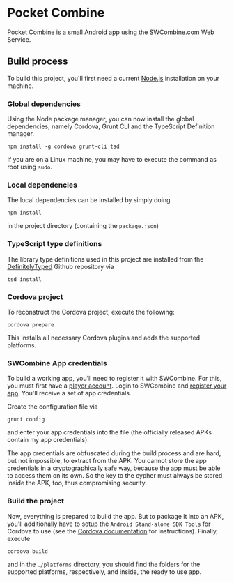 # Pocket Combine #

Pocket Combine is a small Android app using the SWCombine.com Web Service.

## Build process ##

To build this project, you'll first need a current [Node.js][nodejs]
installation on your machine.

[nodejs]: https://nodejs.org/en/download/

### Global dependencies ###

Using the Node package manager, you can now install the global dependencies,
namely Cordova, Grunt CLI and the TypeScript Definition manager.

    npm install -g cordova grunt-cli tsd

If you are on a Linux machine, you may have to execute the command as root
using `sudo`.

### Local dependencies ###

The local dependencies can be installed by simply doing

    npm install

in the project directory (containing the `package.json`)

### TypeScript type definitions ###

The library type definitions used in this project are installed from the
[DefinitelyTyped][DefinitelyTyped] Github repository via

    tsd install

[DefinitelyTyped]: http://definitelytyped.org/

### Cordova project ###

To reconstruct the Cordova project, execute the following:

    cordova prepare

This installs all necessary Cordova plugins and adds the supported platforms.

### SWCombine App credentials ###

To build a working app, you'll need to register it with SWCombine. For this,
you must first have a [player account][swcombine]. Login to SWCombine and
[register your app][register-app]. You'll receive a set of app credentials.

Create the configuration file via

    grunt config

and enter your app credentials into the file (the officially released APKs
contain my app credentials).

The app credentials are obfuscated during the build process and are hard, but
not impossible, to extract from the APK. You cannot store the app credentials
in a cryptographically safe way, because the app must be able to access them
on its own. So the key to the cypher must always be stored inside the APK, too,
thus compromising security.

[swcombine]: http://www.swcombine.com/
[register-app]: http://www.swcombine.com/ws/registration/

### Build the project ###

Now, everything is prepared to build the app. But to package it into an APK,
you'll additionally have to setup the `Android Stand-alone SDK Tools` for
Cordova to use (see the [Cordova documentation][cordova-android] for
instructions). Finally, execute

    cordova build

and in the `./platforms` directory, you should find the folders for the
supported platforms, respectively, and inside, the ready to use app.

[cordova-android]: https://cordova.apache.org/docs/en/latest/guide/platforms/android/index.html
